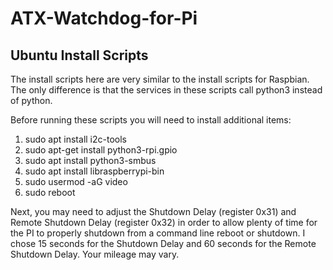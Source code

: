 # ATX-Watchdog-for-Pi
## Ubuntu Install Scripts

The install scripts here are very similar to the install scripts for Raspbian.  The only difference
is that the services in these scripts call python3 instead of python.

Before running these scripts you will need to install additional items:
1. sudo apt install i2c-tools
1. sudo apt-get install python3-rpi.gpio
1. sudo apt install python3-smbus
1. sudo apt install libraspberrypi-bin
1. sudo usermod -aG video <user>
1. sudo reboot

Next, you may need to adjust the Shutdown Delay (register 0x31) and Remote Shutdown Delay (register 0x32) in order to
allow plenty of time for the PI to properly shutdown from a command line reboot or shutdown.  I chose 15 seconds for
the Shutdown Delay and 60 seconds for the Remote Shutdown Delay.  Your mileage may vary.


